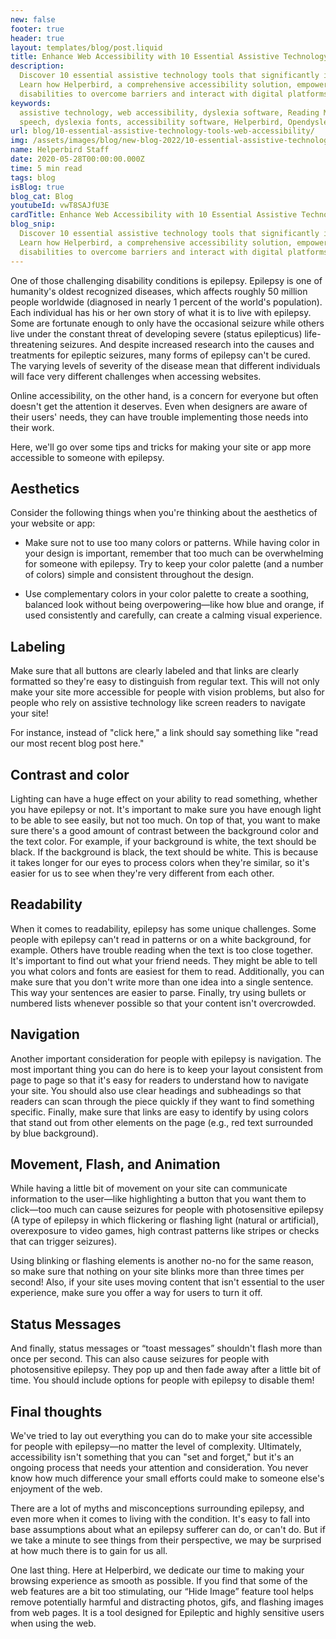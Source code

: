 ```yaml
---
new: false
footer: true
header: true
layout: templates/blog/post.liquid
title: Enhance Web Accessibility with 10 Essential Assistive Technology Tools
description:
  Discover 10 essential assistive technology tools that significantly improve web accessibility.
  Learn how Helperbird, a comprehensive accessibility solution, empowers individuals with
  disabilities to overcome barriers and interact with digital platforms more effectively.
keywords:
  assistive technology, web accessibility, dyslexia software, Reading Mode, voice typing, text to
  speech, dyslexia fonts, accessibility software, Helperbird, Opendyslexic
url: blog/10-essential-assistive-technology-tools-web-accessibility/
img: /assets/images/blog/new-blog-2022/10-essential-assistive-technology-tools.png
name: Helperbird Staff
date: 2020-05-28T00:00:00.000Z
time: 5 min read
tags: blog
isBlog: true
blog_cat: Blog
youtubeId: vwT8SAJfU3E
cardTitle: Enhance Web Accessibility with 10 Essential Assistive Technology Tools
blog_snip:
  Discover 10 essential assistive technology tools that significantly improve web accessibility.
  Learn how Helperbird, a comprehensive accessibility solution, empowers individuals with
  disabilities to overcome barriers and interact with digital platforms more effectively.
---
```


One of those challenging disability conditions is epilepsy. Epilepsy is one of humanity's oldest
recognized diseases, which affects roughly 50 million people worldwide (diagnosed in nearly 1
percent of the world's population). Each individual has his or her own story of what it is to live
with epilepsy. Some are fortunate enough to only have the occasional seizure while others live under
the constant threat of developing severe (status epilepticus) life-threatening seizures. And despite
increased research into the causes and treatments for epileptic seizures, many forms of epilepsy
can't be cured. The varying levels of severity of the disease mean that different individuals will
face very different challenges when accessing websites.

Online accessibility, on the other hand, is a concern for everyone but often doesn't get the
attention it deserves. Even when designers are aware of their users' needs, they can have trouble
implementing those needs into their work.

Here, we'll go over some tips and tricks for making your site or app more accessible to someone with
epilepsy.

## Aesthetics

Consider the following things when you're thinking about the aesthetics of your website or app:

- Make sure not to use too many colors or patterns. While having color in your design is important,
  remember that too much can be overwhelming for someone with epilepsy. Try to keep your color
  palette (and a number of colors) simple and consistent throughout the design.

- Use complementary colors in your color palette to create a soothing, balanced look without being
  overpowering—like how blue and orange, if used consistently and carefully, can create a calming
  visual experience.

## Labeling

Make sure that all buttons are clearly labeled and that links are clearly formatted so they're easy
to distinguish from regular text. This will not only make your site more accessible for people with
vision problems, but also for people who rely on assistive technology like screen readers to
navigate your site!

For instance, instead of "click here," a link should say something like "read our most recent blog
post here."

## Contrast and color

Lighting can have a huge effect on your ability to read something, whether you have epilepsy or not.
It's important to make sure you have enough light to be able to see easily, but not too much. On top
of that, you want to make sure there's a good amount of contrast between the background color and
the text color. For example, if your background is white, the text should be black. If the
background is black, the text should be white. This is because it takes longer for our eyes to
process colors when they're similar, so it's easier for us to see when they're very different from
each other.

## Readability

When it comes to readability, epilepsy has some unique challenges. Some people with epilepsy can't
read in patterns or on a white background, for example. Others have trouble reading when the text is
too close together. It's important to find out what your friend needs. They might be able to tell
you what colors and fonts are easiest for them to read. Additionally, you can make sure that you
don't write more than one idea into a single sentence. This way your sentences are easier to parse.
Finally, try using bullets or numbered lists whenever possible so that your content isn't
overcrowded.

## Navigation

Another important consideration for people with epilepsy is navigation. The most important thing you
can do here is to keep your layout consistent from page to page so that it's easy for readers to
understand how to navigate your site. You should also use clear headings and subheadings so that
readers can scan through the piece quickly if they want to find something specific. Finally, make
sure that links are easy to identify by using colors that stand out from other elements on the page
(e.g., red text surrounded by blue background).

## Movement, Flash, and Animation

While having a little bit of movement on your site can communicate information to the user—like
highlighting a button that you want them to click—too much can cause seizures for people with
photosensitive epilepsy (A type of epilepsy in which flickering or flashing light (natural or
artificial), overexposure to video games, high contrast patterns like stripes or checks that can
trigger seizures).

Using blinking or flashing elements is another no-no for the same reason, so make sure that nothing
on your site blinks more than three times per second! Also, if your site uses moving content that
isn't essential to the user experience, make sure you offer a way for users to turn it off.

## Status Messages

And finally, status messages or “toast messages” shouldn't flash more than once per second. This can
also cause seizures for people with photosensitive epilepsy. They pop up and then fade away after a
little bit of time. You should include options for people with epilepsy to disable them!

## Final thoughts

We've tried to lay out everything you can do to make your site accessible for people with
epilepsy—no matter the level of complexity. Ultimately, accessibility isn't something that you can
"set and forget," but it's an ongoing process that needs your attention and consideration. You never
know how much difference your small efforts could make to someone else's enjoyment of the web.

There are a lot of myths and misconceptions surrounding epilepsy, and even more when it comes to
living with the condition. It's easy to fall into base assumptions about what an epilepsy sufferer
can do, or can't do. But if we take a minute to see things from their perspective, we may be
surprised at how much there is to gain for us all.

One last thing. Here at Helperbird, we dedicate our time to making your browsing experience as
smooth as possible. If you find that some of the web features are a bit too stimulating, our “Hide
Image” feature tool helps remove potentially harmful and distracting photos, gifs, and flashing
images from web pages. It is a tool designed for Epileptic and highly sensitive users when using the
web.
